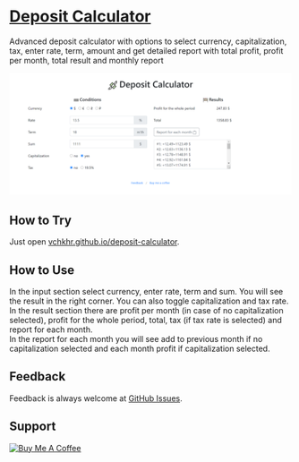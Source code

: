 # [Deposit Calculator](https://vchkhr.github.io/deposit-calculator)
Advanced deposit calculator with options to select currency, capitalization, tax, enter rate, term, amount and get detailed report with total profit, profit per month, total result and monthly report

![Deposit Calculator Demo](https://raw.githubusercontent.com/vchkhr/deposit-calculator/main/img/demo.png)

## How to Try
Just open [vchkhr.github.io/deposit-calculator](https://vchkhr.github.io/deposit-calculator).

## How to Use
In the input section select currency, enter rate, term and sum. You will see the result in the right corner. You can also toggle capitalization and tax rate.\
In the result section there are profit per month (in case of no capitalization selected), profit for the whole period, total, tax (if tax rate is selected) and report for each month.\
In the report for each month you will see add to previous month if no capitalization selected and each month profit if capitalization selected.

## Feedback
Feedback is always welcome at [GitHub Issues](https://github.com/vchkhr/deposit-calculator/issues).

## Support
<a href="https://www.buymeacoffee.com/vchkhr" target="_blank"><img src="https://cdn.buymeacoffee.com/buttons/v2/default-yellow.png" alt="Buy Me A Coffee" height="60px" width="217px"></a>
